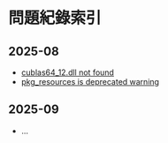 # 問題紀錄索引

## 2025-08
- [cublas64_12.dll not found](issues/2025-08-22-cublas-dll-missing.md)
- [pkg_resources is deprecated warning](issues/2025-08-22-pkg-resources-warning.md)

## 2025-09
- ...
